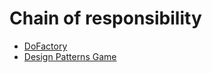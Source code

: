 # Chain of responsibility

- [DoFactory](https://github.com/stage-clear/Learning-javascript/blob/master/DesignPatterns/dofactory.com/chain-of-responsibility.md)
- [Design Patterns Game](https://github.com/stage-clear/Learning-javascript/blob/master/DesignPatterns/designpatternsgame.com/chain-of-responsibility.md)

